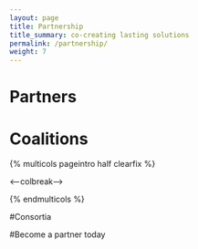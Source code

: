 ```yaml
---
layout: page
title: Partnership
title_summary: co-creating lasting solutions
permalink: /partnership/
weight: 7
---
```


# Partners


# Coalitions

{% multicols pageintro half clearfix %}


<--colbreak-->


{% endmulticols %}


#Consortia

#Become a partner today
